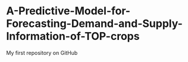 # A-Predictive-Model-for-Forecasting-Demand-and-Supply-Information-of-TOP-crops
My first repository on GitHub
